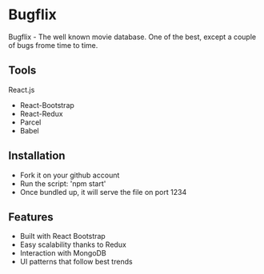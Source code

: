 # Bugflix

Bugflix - The well known movie database. One of the best, except a couple of bugs frome time to time.

## Tools
React.js 
 - React-Bootstrap
 - React-Redux
 - Parcel
 - Babel

## Installation
 - Fork it on your github account
 - Run the script: 'npm start'
 - Once bundled up, it will serve the file on port 1234

## Features 
 - Built with React Bootstrap
 - Easy scalability thanks to Redux
 - Interaction with MongoDB
 - UI patterns that follow best trends